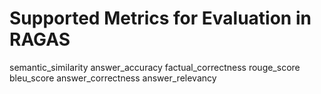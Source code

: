 # Supported Metrics for Evaluation in RAGAS

semantic_similarity
answer_accuracy
factual_correctness
rouge_score
bleu_score
answer_correctness
answer_relevancy
